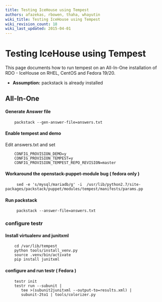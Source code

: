 ```yaml
---
title: Testing IceHouse using Tempest
authors: afazekas, rbowen, thaha, whayutin
wiki_title: Testing IceHouse using Tempest
wiki_revision_count: 18
wiki_last_updated: 2015-04-01
---
```


# Testing IceHouse using Tempest

This page documents how to run tempest on an All-In-One installation of RDO - IceHouse on RHEL, CentOS and Fedora 19/20.

*   **Assumption:** packstack is already installed

## All-In-One

#### Generate Answer file

        packstack --gen-answer-file=answers.txt

#### Enable tempest and demo

Edit answers.txt and set

        CONFIG_PROVISION_DEMO=y
        CONFIG_PROVISION_TEMPEST=y
        CONFIG_PROVISION_TEMPEST_REPO_REVISION=master

#### Workaround the openstack-puppet-module bug ( fedora only )

         sed -e 's/mysql/mariadb/g' -i  /usr/lib/python2.7/site-packages/packstack/puppet/modules/tempest/manifests/params.pp

#### Run packstack

         packstack --answer-file=answers.txt

### configure testr

#### Install virtualenv and junitxml

        cd /var/lib/tempest
        python tools/install_venv.py
        source .venv/bin/activate
        pip install junitxml

#### configure and run testr ( Fedora )

        testr init
        testr run --subunit | 
           tee >(subunit2junitxml --output-to=results.xml) |
           subunit-2to1 | tools/colorizer.py
